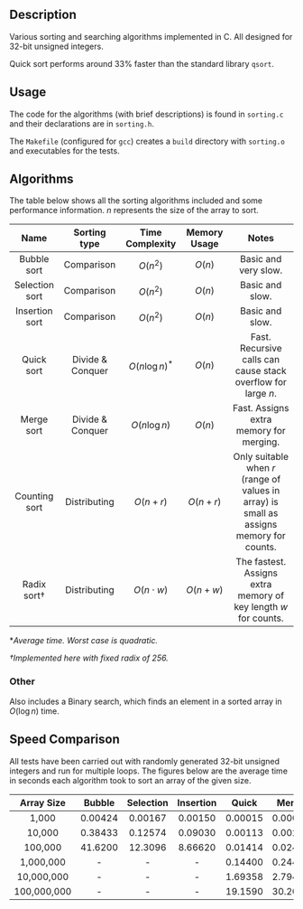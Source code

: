 ## Description

Various sorting and searching algorithms implemented in C.
All designed for 32-bit unsigned integers.

Quick sort performs around 33% faster than the standard library `qsort`.

## Usage

The code for the algorithms (with brief descriptions) is found in `sorting.c` and their declarations are in `sorting.h`.

The `Makefile` (configured for `gcc`) creates a `build` directory with `sorting.o` and executables for the tests.

## Algorithms

The table below shows all the sorting algorithms included and some performance information. $n$ represents the size of the array to sort.


| Name | Sorting type | Time Complexity | Memory Usage | Notes |
| :---: | :---: | :---: | :---: | :---: |
| Bubble sort | Comparison | $O(n^2)$ | $O(n)$ | Basic and very slow.
| Selection sort | Comparison | $O(n^2)$ | $O(n)$ | Basic and slow.
| Insertion sort | Comparison | $O(n^2)$ | $O(n)$ | Basic and slow.
| Quick sort | Divide & Conquer | $O(n \log n)^*$ | $O(n)$ | Fast. Recursive calls can cause stack overflow for large $n$.
| Merge sort | Divide & Conquer | $O(n \log n)$ | $O(n)$ | Fast. Assigns extra memory for merging.
| Counting sort | Distributing | $O(n + r)$ | $O(n + r)$ | Only suitable when  $r$ (range of values in array) is small as assigns memory for counts.
| Radix sort† | Distributing |  $O(n \cdot w)$ | $O(n + w)$ | The fastest. Assigns extra memory of key length $w$ for counts.

**Average time. Worst case is quadratic.*

*†Implemented here with fixed radix of 256.*

### Other

Also includes a Binary search, which finds an element in a sorted array in $O(\log n)$ time.

## Speed Comparison

All tests have been carried out with randomly generated 32-bit unsigned integers and run for multiple loops. The figures below are the average time in seconds each algorithm took to sort an array of the given size.

| Array Size | Bubble | Selection | Insertion | Quick | Merge | Radix |
| :---: | :---: | :---: | :---: | :---: | :---: | :---: |
| 1,000       | 0.00424 | 0.00167 | 0.00150 | 0.00015 | 0.00028 | 0.00006 |
| 10,000      | 0.38433 | 0.12574 | 0.09030 | 0.00113 | 0.00205 | 0.00027 |
| 100,000     | 41.6200 | 12.3096 | 8.66620 | 0.01414 | 0.02435 | 0.00358 |
| 1,000,000   | -       | -       | -       | 0.14400 | 0.24440 | 0.03303 |
| 10,000,000  | -       | -       | -       | 1.69358 | 2.79440 | 0.33190 |
| 100,000,000 | -       | -       | -       | 19.1590 | 30.2030 | 3.26100 |
